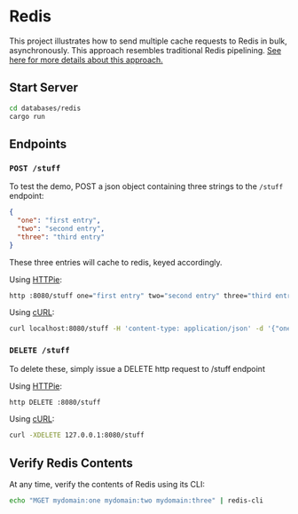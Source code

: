 # Redis

This project illustrates how to send multiple cache requests to Redis in bulk, asynchronously. This approach resembles traditional Redis pipelining. [See here for more details about this approach.](https://github.com/benashford/redis-async-rs/issues/19#issuecomment-412208018)

## Start Server

```sh
cd databases/redis
cargo run
```

## Endpoints

### `POST /stuff`

To test the demo, POST a json object containing three strings to the `/stuff` endpoint:

```json
{
  "one": "first entry",
  "two": "second entry",
  "three": "third entry"
}
```

These three entries will cache to redis, keyed accordingly.

Using [HTTPie]:

```sh
http :8080/stuff one="first entry" two="second entry" three="third entry"
```

Using [cURL]:

```sh
curl localhost:8080/stuff -H 'content-type: application/json' -d '{"one":"first entry","two":"second entry","three":"third entry"}'
```

### `DELETE /stuff`

To delete these, simply issue a DELETE http request to /stuff endpoint

Using [HTTPie]:

```sh
http DELETE :8080/stuff
```

Using [cURL]:

```sh
curl -XDELETE 127.0.0.1:8080/stuff
```

## Verify Redis Contents

At any time, verify the contents of Redis using its CLI:

```sh
echo "MGET mydomain:one mydomain:two mydomain:three" | redis-cli
```

[httpie]: https://httpie.org
[curl]: https://curl.haxx.se
